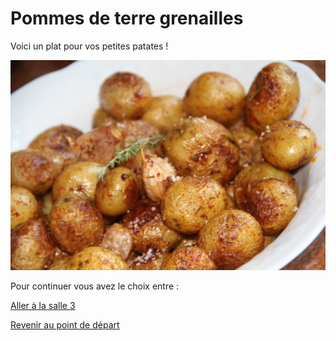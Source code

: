 # __Pommes de terre grenailles__

Voici un plat pour vos petites patates ! 

![alt text](/images/Plat2.jpg)



Pour continuer vous avez le choix entre :


[Aller à la salle 3](https://github.com/cfourcaud/TP2_Groupe3/blob/main/Salle3.md "Salle 3")



[Revenir au point de départ](https://github.com/cfourcaud/TP2_GRP3_Labyrinthe/blob/main/index.md "Revenir au point de départ")
